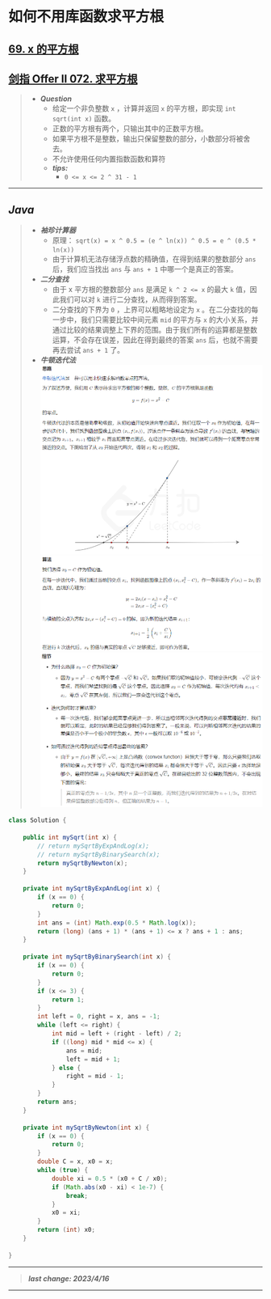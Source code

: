 # 如何不用库函数求平方根

## [69. x 的平方根](https://leetcode.cn/problems/sqrtx/)

## [剑指 Offer II 072. 求平方根](https://leetcode.cn/problems/jJ0w9p/?favorite=e8X3pBZi)

> - ***Question***
>   - 给定一个非负整数 `x` ，计算并返回 `x` 的平方根，即实现 `int sqrt(int x)` 函数。
>   - 正数的平方根有两个，只输出其中的正数平方根。
>   - 如果平方根不是整数，输出只保留整数的部分，小数部分将被舍去。
>   - 不允许使用任何内置指数函数和算符
>   - ***tips:***
>     - `0 <= x <= 2 ^ 31 - 1`

---

## *Java*

> - ***袖珍计算器***
>   - 原理： `sqrt(x) = x ^ 0.5 = (e ^ ln(x)) ^ 0.5 = e ^ (0.5 * ln(x))`
>   - 由于计算机无法存储浮点数的精确值，在得到结果的整数部分 `ans` 后，我们应当找出 `ans` 与  `ans + 1` 中哪一个是真正的答案。
> - ***二分查找***
>   - 由于 x 平方根的整数部分 `ans` 是满足 `k ^ 2 <= x` 的最大 `k` 值，因此我们可以对 `k` 进行二分查找，从而得到答案。
>   - 二分查找的下界为 `0` ，上界可以粗略地设定为 `x` 。在二分查找的每一步中，我们只需要比较中间元素 `mid` 的平方与 `x` 的大小关系，并通过比较的结果调整上下界的范围。由于我们所有的运算都是整数运算，不会存在误差，因此在得到最终的答案 `ans` 后，也就不需要再去尝试 `ans + 1` 了。
> - ***牛顿迭代法***
>     ![image](思路.png)
>     ![image](公式.png)
>     ![image](细节.png)

```java
class Solution {
    
    public int mySqrt(int x) {
        // return mySqrtByExpAndLog(x);
        // return mySqrtByBinarySearch(x);
        return mySqrtByNewton(x);
    }
    
    private int mySqrtByExpAndLog(int x) {
        if (x == 0) {
            return 0;
        }
        int ans = (int) Math.exp(0.5 * Math.log(x));
        return (long) (ans + 1) * (ans + 1) <= x ? ans + 1 : ans;
    }
    
    private int mySqrtByBinarySearch(int x) {
        if (x == 0) {
            return 0;
        }
        if (x <= 3) {
            return 1;
        }
        int left = 0, right = x, ans = -1;
        while (left <= right) {
            int mid = left + (right - left) / 2;
            if ((long) mid * mid <= x) {
                ans = mid;
                left = mid + 1;
            } else {
                right = mid - 1;
            }
        }
        return ans;
    }
    
    private int mySqrtByNewton(int x) {
        if (x == 0) {
            return 0;
        }
        double C = x, x0 = x;
        while (true) {
            double xi = 0.5 * (x0 + C / x0);
            if (Math.abs(x0 - xi) < 1e-7) {
                break;
            }
            x0 = xi;
        }
        return (int) x0;
    }
    
}
```

---

> ***last change: 2023/4/16***

---
